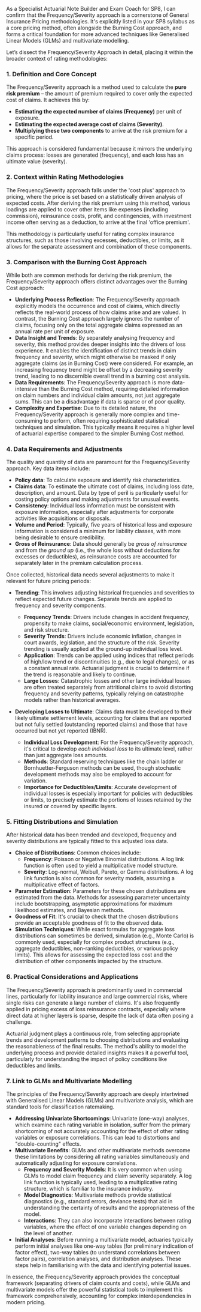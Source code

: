 As a Specialist Actuarial Note Builder and Exam Coach for SP8, I can confirm that the Frequency/Severity approach is a cornerstone of General Insurance Pricing methodologies. It's explicitly listed in your SP8 syllabus as a core pricing method, often alongside the Burning Cost approach, and forms a critical foundation for more advanced techniques like Generalised Linear Models (GLMs) and multivariate modelling.

Let’s dissect the Frequency/Severity Approach in detail, placing it within the broader context of rating methodologies:

### **1\. Definition and Core Concept**

The Frequency/Severity approach is a method used to calculate the **pure risk premium** – the amount of premium required to cover only the expected cost of claims. It achieves this by:

* **Estimating the expected number of claims (Frequency)** per unit of exposure.  
* **Estimating the expected average cost of claims (Severity)**.  
* **Multiplying these two components** to arrive at the risk premium for a specific period.

This approach is considered fundamental because it mirrors the underlying claims process: losses are generated (frequency), and each loss has an ultimate value (severity).

### **2\. Context within Rating Methodologies**

The Frequency/Severity approach falls under the 'cost plus' approach to pricing, where the price is set based on a statistically driven analysis of expected costs. After deriving the risk premium using this method, various loadings are applied to cover other items like expenses (including commission), reinsurance costs, profit, and contingencies, with investment income often serving as a deduction, to arrive at the final 'office premium'.

This methodology is particularly useful for rating complex insurance structures, such as those involving excesses, deductibles, or limits, as it allows for the separate assessment and combination of these components.

### **3\. Comparison with the Burning Cost Approach**

While both are common methods for deriving the risk premium, the Frequency/Severity approach offers distinct advantages over the Burning Cost approach:

* **Underlying Process Reflection**: The Frequency/Severity approach explicitly models the occurrence and cost of claims, which directly reflects the real-world process of how claims arise and are valued. In contrast, the Burning Cost approach largely ignores the number of claims, focusing only on the total aggregate claims expressed as an annual rate per unit of exposure.  
* **Data Insight and Trends**: By separately analysing frequency and severity, this method provides deeper insights into the drivers of loss experience. It enables the identification of distinct trends in claim frequency and severity, which might otherwise be masked if only aggregate claims (as in Burning Cost) were considered. For example, an increasing frequency trend might be offset by a decreasing severity trend, leading to no discernible overall trend in a burning cost analysis.  
* **Data Requirements**: The Frequency/Severity approach is more data-intensive than the Burning Cost method, requiring detailed information on claim numbers and individual claim amounts, not just aggregate sums. This can be a disadvantage if data is sparse or of poor quality.  
* **Complexity and Expertise**: Due to its detailed nature, the Frequency/Severity approach is generally more complex and time-consuming to perform, often requiring sophisticated statistical techniques and simulation. This typically means it requires a higher level of actuarial expertise compared to the simpler Burning Cost method.

### **4\. Data Requirements and Adjustments**

The quality and quantity of data are paramount for the Frequency/Severity approach. Key data items include:

* **Policy data**: To calculate exposure and identify risk characteristics.  
* **Claims data**: To estimate the ultimate cost of claims, including loss date, description, and amount. Data by type of peril is particularly useful for costing policy options and making adjustments for unusual events.  
* **Consistency**: Individual loss information must be consistent with exposure information, especially after adjustments for corporate activities like acquisitions or disposals.  
* **Volume and Period**: Typically, five years of historical loss and exposure information is considered a minimum for liability classes, with more being desirable to ensure credibility.  
* **Gross of Reinsurance**: Data should generally be *gross of reinsurance* and from the *ground up* (i.e., the whole loss without deductions for excesses or deductibles), as reinsurance costs are accounted for separately later in the premium calculation process.

Once collected, historical data needs several adjustments to make it relevant for future pricing periods:

* **Trending**: This involves adjusting historical frequencies and severities to reflect expected future changes. Separate trends are applied to frequency and severity components.

  * **Frequency Trends**: Drivers include changes in accident frequency, propensity to make claims, social/economic environment, legislation, and risk structure.  
  * **Severity Trends**: Drivers include economic inflation, changes in court awards, legislation, and the structure of the risk. Severity trending is usually applied at the ground-up individual loss level.  
  * **Application**: Trends can be applied using indices that reflect periods of high/low trend or discontinuities (e.g., due to legal changes), or as a constant annual rate. Actuarial judgment is crucial to determine if the trend is reasonable and likely to continue.  
  * **Large Losses**: Catastrophic losses and other large individual losses are often treated separately from attritional claims to avoid distorting frequency and severity patterns, typically relying on catastrophe models rather than historical averages.  
* **Developing Losses to Ultimate**: Claims data must be developed to their likely ultimate settlement levels, accounting for claims that are reported but not fully settled (outstanding reported claims) and those that have occurred but not yet reported (IBNR).

  * **Individual Loss Development**: For the Frequency/Severity approach, it's critical to develop *each individual loss* to its ultimate level, rather than just aggregate loss amounts.  
  * **Methods**: Standard reserving techniques like the chain ladder or Bornhuetter-Ferguson methods can be used, though stochastic development methods may also be employed to account for variation.  
  * **Importance for Deductibles/Limits**: Accurate development of individual losses is especially important for policies with deductibles or limits, to precisely estimate the portions of losses retained by the insured or covered by specific layers.

### **5\. Fitting Distributions and Simulation**

After historical data has been trended and developed, frequency and severity distributions are typically fitted to this adjusted loss data.

* **Choice of Distributions**: Common choices include:  
  * **Frequency**: Poisson or Negative Binomial distributions. A log link function is often used to yield a multiplicative model structure.  
  * **Severity**: Log-normal, Weibull, Pareto, or Gamma distributions. A log link function is also common for severity models, assuming a multiplicative effect of factors.  
* **Parameter Estimation**: Parameters for these chosen distributions are estimated from the data. Methods for assessing parameter uncertainty include bootstrapping, asymptotic approximations for maximum likelihood estimates, and Bayesian methods.  
* **Goodness of Fit**: It's crucial to check that the chosen distributions provide an acceptable goodness of fit to the observed data.  
* **Simulation Techniques**: While exact formulas for aggregate loss distributions can sometimes be derived, simulation (e.g., Monte Carlo) is commonly used, especially for complex product structures (e.g., aggregate deductibles, non-ranking deductibles, or various policy limits). This allows for assessing the expected loss cost and the distribution of other components impacted by the structure.

### **6\. Practical Considerations and Applications**

The Frequency/Severity approach is predominantly used in commercial lines, particularly for liability insurance and large commercial risks, where single risks can generate a large number of claims. It's also frequently applied in pricing excess of loss reinsurance contracts, especially where direct data at higher layers is sparse, despite the lack of data often posing a challenge.

Actuarial judgment plays a continuous role, from selecting appropriate trends and development patterns to choosing distributions and evaluating the reasonableness of the final results. The method's ability to model the underlying process and provide detailed insights makes it a powerful tool, particularly for understanding the impact of policy conditions like deductibles and limits.

### **7\. Link to GLMs and Multivariate Modelling**

The principles of the Frequency/Severity approach are deeply intertwined with Generalised Linear Models (GLMs) and multivariate analysis, which are standard tools for classification ratemaking.

* **Addressing Univariate Shortcomings**: Univariate (one-way) analyses, which examine each rating variable in isolation, suffer from the primary shortcoming of not accurately accounting for the effect of other rating variables or exposure correlations. This can lead to distortions and "double-counting" effects.  
* **Multivariate Benefits**: GLMs and other multivariate methods overcome these limitations by considering all rating variables simultaneously and automatically adjusting for exposure correlations.  
  * **Frequency and Severity Models**: It is very common when using GLMs to model claim frequency and claim severity separately. A log link function is typically used, leading to a multiplicative rating structure, which is familiar to the insurance industry.  
  * **Model Diagnostics**: Multivariate methods provide statistical diagnostics (e.g., standard errors, deviance tests) that aid in understanding the certainty of results and the appropriateness of the model.  
  * **Interactions**: They can also incorporate interactions between rating variables, where the effect of one variable changes depending on the level of another.  
* **Initial Analyses**: Before running a multivariate model, actuaries typically perform initial analyses like one-way tables (for preliminary indication of factor effect), two-way tables (to understand correlations between factor pairs), correlation analyses, and distribution analyses. These steps help in familiarising with the data and identifying potential issues.

In essence, the Frequency/Severity approach provides the conceptual framework (separating drivers of claim counts and costs), while GLMs and multivariate models offer the powerful statistical tools to implement this framework comprehensively, accounting for complex interdependencies in modern pricing.

